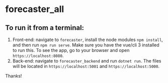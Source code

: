 # forecaster_all

## To run it from a terminal:
1. Front-end: navigate to `forecaster`, install the node modules `npm install`, and then run `npm run serve`. Make sure you have the vue/cli 3 installed to run this. To see the app, go to your browser and open `https://localhost:8080`.
2. Back-end: navigate to `forecaster_backend` and run `dotnet run`. The files will be located in `https://localhost:5001` and `https://localhost:5000`.

Thanks!